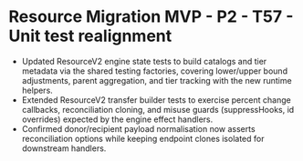 # Resource Migration MVP - P2 - T57 - Unit test realignment

- Updated ResourceV2 engine state tests to build catalogs and tier metadata via the shared testing factories, covering lower/upper bound adjustments, parent aggregation, and tier tracking with the new runtime helpers.
- Extended ResourceV2 transfer builder tests to exercise percent change callbacks, reconciliation cloning, and misuse guards (suppressHooks, id overrides) expected by the engine effect handlers.
- Confirmed donor/recipient payload normalisation now asserts reconciliation options while keeping endpoint clones isolated for downstream handlers.
